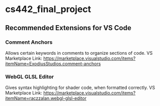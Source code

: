  # cs442_final_project









## Recommended Extensions for VS Code

### Comment Anchors
Allows certain keywords in comments to organize sections of code.
VS Marketplace Link: https://marketplace.visualstudio.com/items?itemName=ExodiusStudios.comment-anchors

### WebGL GLSL Editor
Gives syntax highlighting for shader code, when formatted correctly.
VS Marketplace Link: https://marketplace.visualstudio.com/items?itemName=raczzalan.webgl-glsl-editor

